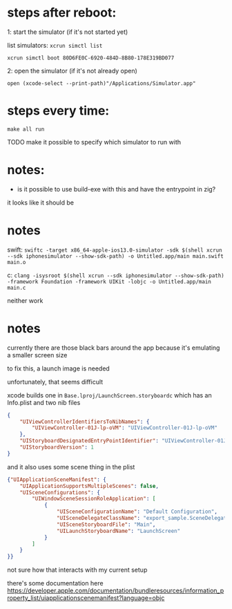 # steps after reboot:

1: start the simulator (if it's not started yet)

list simulators: `xcrun simctl list`

```
xcrun simctl boot 80D6FE0C-6920-484D-8B80-178E319BD077
```

2: open the simulator (if it's not already open)

```
open (xcode-select --print-path)"/Applications/Simulator.app"
```

# steps every time:

```
make all run
```

TODO make it possible to specify which simulator to run with

# notes:

- is it possible to use build-exe with this and have the entrypoint in zig?

it looks like it should be

# notes

swift: `swiftc -target x86_64-apple-ios13.0-simulator -sdk $(shell xcrun --sdk iphonesimulator --show-sdk-path) -o Untitled.app/main main.swift main.o`

c: `clang -isysroot $(shell xcrun --sdk iphonesimulator --show-sdk-path) -framework Foundation -framework UIKit -lobjc -o Untitled.app/main main.c`

neither  work

# notes

currently there are those black bars around the app because it's emulating a smaller screen size

to fix this, a launch image is needed

unfortunately, that seems difficult

xcode builds one in  `Base.lproj/LaunchScreen.storyboardc` which has an Info.plist and two nib files

```json
{
    "UIViewControllerIdentifiersToNibNames": {
        "UIViewController-01J-lp-oVM": "UIViewController-01J-lp-oVM"
    },
    "UIStoryboardDesignatedEntryPointIdentifier": "UIViewController-01J-lp-oVM",
    "UIStoryboardVersion": 1
}
```

and it also uses some scene thing in the plist

```json
{"UIApplicationSceneManifest": {
    "UIApplicationSupportsMultipleScenes": false,
    "UISceneConfigurations": {
        "UIWindowSceneSessionRoleApplication": [
            {
                "UISceneConfigurationName": "Default Configuration",
                "UISceneDelegateClassName": "export_sample.SceneDelegate",
                "UISceneStoryboardFile": "Main",
                "UILaunchStoryboardName": "LaunchScreen"
            }
        ]
    }
}}
```

not sure how that interacts with my current setup

there's some documentation here https://developer.apple.com/documentation/bundleresources/information_property_list/uiapplicationscenemanifest?language=objc